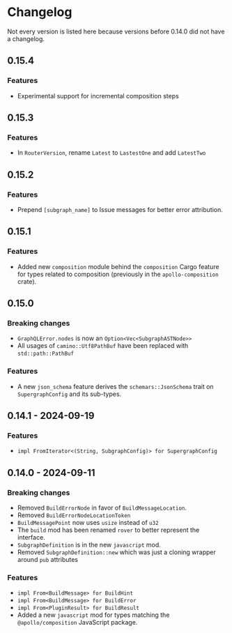 # Changelog

Not every version is listed here because versions before 0.14.0 did not have a changelog.

## 0.15.4

### Features

- Experimental support for incremental composition steps

## 0.15.3

### Features

- In `RouterVersion`, rename `Latest` to `LastestOne` and add `LatestTwo`


## 0.15.2

### Features

- Prepend `[subgraph_name]` to Issue messages for better error attribution.

## 0.15.1

### Features

- Added new `composition` module behind the `composition` Cargo feature for types related to composition (previously in the `apollo-composition` crate).

## 0.15.0

### Breaking changes

- `GraphQLError.nodes` is now an `Option<Vec<SubgraphASTNode>>`
- All usages of `camino::Utf8PathBuf` have been replaced with `std::path::PathBuf`

### Features

- A new `json_schema` feature derives the `schemars::JsonSchema` trait on `SupergraphConfig` and its sub-types.

## 0.14.1 - 2024-09-19

### Features

- `impl FromIterator<(String, SubgraphConfig)> for SupergraphConfig`

## 0.14.0 - 2024-09-11

### Breaking changes

- Removed `BuildErrorNode` in favor of `BuildMessageLocation`.
- Removed `BuildErrorNodeLocationToken`
- `BuildMessagePoint` now uses `usize` instead of `u32`
- The `build` mod has been renamed `rover` to better represent the interface.
- `SubgraphDefinition` is in the new `javascript` mod.
- Removed `SubgraphDefinition::new` which was just a cloning wrapper around `pub` attributes

### Features

- `impl From<BuildMessage> for BuildHint`
- `impl From<BuildMessage> for BuildError`
- `impl From<PluginResult> for BuildResult`
- Added a new `javascript` mod for types matching the `@apollo/composition` JavaScript package.
